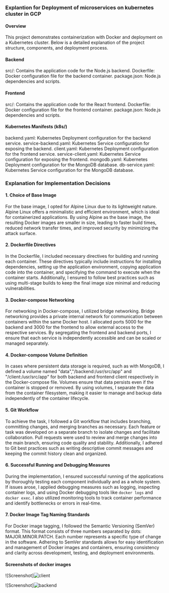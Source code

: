 ### Explantion for  Deployment of microservices on kubernetes cluster in GCP

#### Overview
This project demonstrates containerization with Docker and deployment on a Kubernetes cluster. Below is a detailed explanation of the project structure, components, and deployment process. 

#### Backend
src/: Contains the application code for the Node.js backend.
Dockerfile: Docker configuration file for the backend container.
package.json: Node.js dependencies and scripts.

#### Frontend
src/: Contains the application code for the React frontend.
Dockerfile: Docker configuration file for the frontend container.
package.json: Node.js dependencies and scripts.

#### Kubernetes Manifests (k8s/)
backend.yaml: Kubernetes Deployment configuration for the backend service.
service-backend.yaml: Kubernetes Service configuration for exposing the backend.
client.yaml: Kubernetes Deployment configuration for the frontend service.
service-client.yaml: Kubernetes Service configuration for exposing the frontend.
mongodb.yaml: Kubernetes Deployment configuration for the MongoDB database.
db-service.yaml: Kubernetes Service configuration for the MongoDB database.

### Explanation for Implementation Decisions

#### 1. Choice of Base Image

For the base image, I opted for Alpine Linux due to its lightweight nature. Alpine Linux offers a minimalistic and efficient environment, which is ideal for containerized applications. By using Alpine as the base image, the resulting Docker images are smaller in size, leading to faster build times, reduced network transfer times, and improved security by minimizing the attack surface.

#### 2. Dockerfile Directives

In the Dockerfile, I included necessary directives for building and running each container. These directives typically include instructions for installing dependencies, setting up the application environment, copying application code into the container, and specifying the command to execute when the container starts. Additionally, I ensured to follow best practices such as using multi-stage builds to keep the final image size minimal and reducing vulnerabilities.

#### 3. Docker-compose Networking

For networking in Docker-compose, I utilized bridge networking. Bridge networking provides a private internal network for communication between containers within the same Docker host. I allocated ports 5000 for the backend and 3000 for the frontend to allow external access to the respective services. By segregating the frontend and backend ports, I ensure that each service is independently accessible and can be scaled or managed separately.

#### 4. Docker-compose Volume Definition

In cases where persistent data storage is required, such as with MongoDB, I defined a volume named "data","/backend:/usr/src/app" and "/client:/usr/src/app" for both backend and frontend client respectively in the Docker-compose file. Volumes ensure that data persists even if the container is stopped or removed. By using volumes, I separate the data from the container filesystem, making it easier to manage and backup data independently of the container lifecycle.

#### 5. Git Workflow

To achieve the task, I followed a Git workflow that includes branching, committing changes, and merging branches as necessary. Each feature or task was developed on a separate branch to isolate changes and facilitate collaboration. Pull requests were used to review and merge changes into the main branch, ensuring code quality and stability. Additionally, I adhered to Git best practices such as writing descriptive commit messages and keeping the commit history clean and organized.

#### 6. Successful Running and Debugging Measures

During the implementation, I ensured successful running of the applications by thoroughly testing each component individually and as a whole system. If issues arose, I applied debugging measures such as logging, inspecting container logs, and using Docker debugging tools like `docker logs` and `docker exec`. I also utilized monitoring tools to track container performance and identify bottlenecks or errors in real-time.

#### 7. Docker Image Tag Naming Standards

For Docker image tagging, I followed the Semantic Versioning (SemVer) format. This format consists of three numbers separated by dots: MAJOR.MINOR.PATCH. Each number represents a specific type of change in the software. Adhering to SemVer standards allows for easy identification and management of Docker images and containers, ensuring consistency and clarity across development, testing, and deployment environments.

#### Screenshots of docker images

![Screenshot]![client](https://github.com/Haxor44/yolo/assets/50330948/3fc8e8eb-e543-45b6-a5a8-5f4cd8e252f3)

![Screenshot]![backend](https://github.com/Haxor44/yolo/assets/50330948/cc0c8daa-f359-4417-b26b-d5a297304de8)



